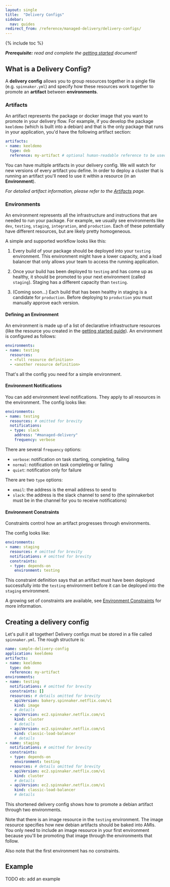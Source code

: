 ```yaml
---
layout: single
title:  "Delivery Configs"
sidebar:
  nav: guides
redirect_from: /reference/managed-delivery/delivery-configs/
---
```


{% include toc %}

_**Prerequisite:** read and complete the [getting started](/guides/user/managed-delivery/getting-started/) document!_

## What is a Delivery Config?

A **delivery config** allows you to group resources together in a single file (e.g. `spinnaker.yml`) and specify how these resources work together to promote an **artifact** between **environments**.

### Artifacts

An artifact represents the package or docker image that you want to promote in your delivery flow.
For example, if you develop the package `keeldemo` (which is built into a debian) and that is the only package that runs in your application, you'd have the following artifact section:

```yaml
artifacts:
- name: keeldemo
  type: deb
  reference: my-artifact # optional human-readable reference to be used elsewhere in the config, defaults to artifact name
```

You can have multiple artifacts in your delivery config.
We will watch for new versions of every artifact you define.
In order to deploy a cluster that is running an artifact you'll need to use it within a resource (in an **Environment**).

_For detailed artifact information, please refer to the [Artifacts](/guides/user/managed-delivery/artifacts/) page._

### Environments

An environment represents all the infrastructure and instructions that are needed to run your package.
For example, we usually see environments like `dev`, `testing`, `staging`, `integration`, and `production`.
Each of these potentially have different resources, but are likely pretty homogeneous. 


A simple and supported workflow looks like this: 
 
1. Every build of your package should be deployed into your `testing` environment.
This environment might have a lower capacity, and a load balancer that only allows your team to access the running application.

1. Once your build has been deployed to `testing` and has come up as healthy, it should be promoted to your next environment (called `staging`).
Staging has a different capacity than `testing`. 

1. (Coming soon...)  Each build that has been healthy in staging is a candidate for `production`. 
Before deploying to `production` you must manually approve each version. 

#### Defining an Environment

An environment is made up of a list of declarative infrastructure resources (like the resource you created in the [getting started guide](/guides/user/managed-delivery/getting-started/)).
An environment is configured as follows:

```yaml
environments:
- name: testing
  resources: 
  - <full resource definition>
  - <another resource definition>
```  

That's all the config you need for a simple environment. 

#### Environment Notifications

You can add environment level notifications. 
They apply to all resources in the environment.
The config looks like:

```yaml
environments:
- name: testing
  resources: # omitted for brevity
  notifications:
  - type: slack
    address: "#managed-delivery"
    frequency: verbose
```

There are several `frequency` options:

* `verbose`: notification on task starting, completing, failing
* `normal`: notification on task completing or failing
* `quiet`: notification only for failure

There are two `type` options: 

* `email`: the address is the email address to send to
* `slack`: the address is the slack channel to send to (the spinnakerbot must be in the channel for you to receive notifications)

#### Environment Constraints

Constraints control how an artifact progresses through environments.

The config looks like:  

```yaml
environments:
- name: staging
  resources: # omitted for brevity
  notifications: # omitted for brevity
  constraints: 
  - type: depends-on
    environment: testing
```

This constraint definition says that an artifact must have been deployed successfully into the `testing` environment before it can be deployed into the `staging` environment.

A growing set of constraints are available, see [Environment Constraints](/guides/user/managed-delivery/environment-constraints)
for more information.

## Creating a delivery config

Let's pull it all together! Delivery configs must be stored in a file called `spinnaker.yml`. 
The rough structure is:

```yaml
name: sample-delivery-config
application: keeldemo
artifacts:
- name: keeldemo 
  type: deb
  reference: my-artifact
environments:
- name: testing
  notifications: # omitted for brevity
  constraints: []
  resources: # details omitted for brevity
  - apiVersion: bakery.spinnaker.netflix.com/v1
    kind: image
    # details
  - apiVersion: ec2.spinnaker.netflix.com/v1
    kind: cluster
    # details
  - apiVersion: ec2.spinnaker.netflix.com/v1
    kind: classic-load-balancer
    # details    
- name: staging
  notifications: # omitted for brevity
  constraints: 
  - type: depends-on
    environment: testing
  resources: # details omitted for brevity
  - apiVersion: ec2.spinnaker.netflix.com/v1
    kind: cluster
    # details
  - apiVersion: ec2.spinnaker.netflix.com/v1
    kind: classic-load-balancer
    # details 
```

This shortened delivery config shows how to promote a debian artifact through two environments. 

Note that there is an image resource in the `testing` environment.
The image resource specifies how new debian artifacts should be baked into AMIs.
You only need to include an image resource in your first environment because you'll be promoting that image through the environments that follow.

Also note that the first environment has no constraints.

## Example 

TODO eb: add an example 

